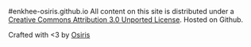 #enkhee-osiris.github.io
All content on this site is distributed under a [Creative Commons Attribution 3.0 Unported License](https://creativecommons.org/licenses/by/3.0/deed.en_US).
Hosted on Github.

Crafted with <3 by [Osiris](https://github.com/enkhee-Osiris)
